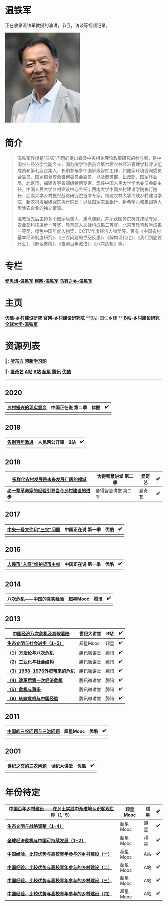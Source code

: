 # 温铁军

正在收录温铁军教授的演讲，节目，访谈等视频记录。

![温铁军](image\wentiejun.png)

# 简介

> 温铁军教授是“三农”问题的提出者及中央相关理论政策研究的参与者，是中国农业经济学会副会长，国务院学位委员会第六届农林经济管理学科评议组成员和第七届召集人，长期参与多个国家级智库工作，如国家环境咨询委员会委员、国家粮食安全咨询委员会委员，以及商务部、民政部、国家林业局、北京市、福建省等省部级特聘专家。现任中国人民大学学术委员会副主任，中国人民大学乡村建设中心主任；西南大学中国乡村建设学院执行院长、西南大学乡村振兴战略研究院首席专家，福建农林大学海峡乡村建设学院、新农村发展研究院执行院长；以及国家农业银行、新希望六和集团等大型涉农企业的独立董事。
>
> 温教授先后主持多个国家级重大、重点课题，并荣获国务院特殊津贴专家、农业部科技进步一等奖、教育部人文社科成果二等奖、北京市教育教学成果一等奖、绿色中国年度人物奖、CCTV年度经济人物奖等。著有《中国农村基本经济制度研究》、《三农问题的世纪反思》、《解构现代化》、《我们到底要什么》、《解读苏南》、《告别百年激进》、《八次危机》等。



# 专栏

[**爱思想-温铁军**](http://www.aisixiang.com/thinktank/wentiejun.html)		[**察网-温铁军**](http://www.cwzg.cn/column/wentiejun.html)		[**乌有之乡-温铁军**](http://www.wyzxwk.com/author/c3/130.html)

# 主页

[**优酷-乡村建设研究**](https://i.youku.com/ruralstudies)		[**官网-乡村建设研究院**](http://www.ruralstudies.com/)		[**B站-国仁乡建	**](https://space.bilibili.com/492753564)	[**B站-乡村建设研究**](https://space.bilibili.com/531452481)		[**全球大学-温铁军**](https://our-global-u.org/oguorg/zhs/%e6%b8%a9%e9%93%81%e5%86%9b-2/) 

# 资源列表

:musical_note::	[**听东方**](http://www.tingdongfang.com/)		[**鸿新学习网**](https://www.hhxin.com/)

:movie_camera::	[**爱奇艺**](https://www.iqiyi.com/)		[**A站**](https://www.acfun.cn/)		[**B站**](https://www.bilibili.com/)		[**超星**](http://mooc.chaoxing.com/)		[**腾讯**](https://v.qq.com/)		[**优酷**](https://www.youku.com/)

------

## 2020

| [**乡村振兴的现实意义**](https://v.youku.com/v_show/id_XNDc4NjcxNTI3Mg) | 中国正在说 第二季 | 优酷 | :heavy_check_mark: |
| ------------------------------------------------------------ | ----------------- | ---- | ------------------ |
|                                                              |                   |      |                    |

## 2019

| [**告别百年激进**](https://www.bilibili.com/video/BV1qT4y1u7qm) | 人民网公开课 | B站  | :heavy_check_mark: |
| ------------------------------------------------------------ | ------------ | ---- | ------------------ |
|                                                              |              |      |                    |

## 2018

| [**多样化农村发展是未来发展广阔的领域**](https://www.iqiyi.com/v_19rr61xdvw.html) | 舍得智慧讲堂 第二季 | 爱奇艺 | :heavy_check_mark: |
| ------------------------------------------------------------ | ------------------- | ------ | ------------------ |
| [**老一辈革命家的经验引导当今乡村建设的进步**](https://www.iqiyi.com/v_19rr6fumtc.html) | 舍得智慧讲堂 第二季 | 爱奇艺 | :heavy_check_mark: |



## 2017

| [**中央一号文件和"三农"问题**](https://v.youku.com/v_show/id_XMjY0NjExMzczMg) | 中国正在说 第一季 | 优酷 | :heavy_check_mark: |
| ------------------------------------------------------------ | ----------------- | ---- | ------------------ |
|                                                              |                   |      |                    |

## 2016

| [**人民币"入篮"维护货币主权**](https://v.youku.com/v_show/id_XMTg0NjQxNDg0OA) | 中国正在说 第一季 | 优酷 | :heavy_check_mark: |
| ------------------------------------------------------------ | ----------------- | ---- | ------------------ |
|                                                              |                   |      |                    |

## 2014

| [**八次危机——中国的真实经验**](https://v.qq.com/x/page/w01337w02v2.html) | 超星Mooc | 腾讯 | :heavy_check_mark: |
| ------------------------------------------------------------ | -------- | ---- | ------------------ |
|                                                              |          |      |                    |

## 2013

| [**中国经济八次危机及其软着陆**](https://www.bilibili.com/video/BV1ox411P7YH) | 世纪大讲堂 | B站  | :heavy_check_mark: |
| ------------------------------------------------------------ | ---------- | ---- | ------------------ |
| [**生态文明与社会进步（1-5）**](http://mooc1.chaoxing.com/course/85204.html) | 超星Mooc   | 超星 | :heavy_check_mark: |
| [**（1）方法论与八次危机**](https://v.qq.com/x/cover/7zt740avrgy569w/e00128o3qeq.html) | 腾讯微讲堂 | 腾讯 | :heavy_check_mark: |
| [**（2）工业化与社会结构**](https://v.qq.com/x/cover/7zt740avrgy569w/j00127crnb4.html) | 腾讯微讲堂 | 腾讯 | :heavy_check_mark: |
| [**（3）1958-1976外资带来的危机**](https://v.qq.com/x/cover/7zt740avrgy569w/a0012kb5wqu.html) | 腾讯微讲堂 | 腾讯 | :heavy_check_mark: |
| [**（4）改革后第一次经济危机**](https://v.qq.com/x/cover/7zt740avrgy569w/b00125vkuye.html) | 腾讯微讲堂 | 腾讯 | :heavy_check_mark: |
| [**（5）危机与萧条**](https://v.qq.com/x/cover/7zt740avrgy569w/q0012o2i87t.html) | 腾讯微讲堂 | 腾讯 | :heavy_check_mark: |
| [**（6）转嫁危机与中国经验**](https://v.qq.com/x/cover/7zt740avrgy569w/z00125w1864.html) | 腾讯微讲堂 | 腾讯 | :heavy_check_mark: |

## 2011

| [**中国的三农问题与三治问题**](https://v.youku.com/v_show/id_XMTI5ODE0Mjc2MA) | 超星Mooc | 优酷 | :heavy_check_mark: |
| ------------------------------------------------------------ | -------- | ---- | ------------------ |
|                                                              |          |      |                    |

## 2001

| [**世纪之交的三农问题**](https://v.youku.com/v_show/id_XMzA0NjQ5MTc0OA) | 世纪大讲堂 | 优酷 | :heavy_check_mark: |
| ------------------------------------------------------------ | ---------- | ---- | ------------------ |
|                                                              |            |      |                    |

# 年份待定

| [**中国百年乡村建设——在乡土实践中渐进地认识客观世界（1-5）**](http://mooc.chaoxing.com/nodedetailcontroller/visitnodedetail?knowledgeId=865300) | 超星Mooc | 超星 | :heavy_check_mark: |
| ------------------------------------------------------------ | -------- | ---- | ------------------ |
| [**生态文明与战略调整（1-4）**](http://mooc1.chaoxing.com/course/136232.html) | 超星Mooc | 超星 | :heavy_check_mark: |
| [**全球经济危机与中国可持续发展（1-2）**](http://mooc1.chaoxing.com/course/1410333.html) | 超星Mooc | 超星 | :heavy_check_mark: |
| [**中国经验、比较优势与高校青年参与的乡村建设（一）**](https://www.acfun.cn/v/ac10517323) | 超星Mooc | A站  | :heavy_check_mark: |
| [**中国经验、比较优势与高校青年参与的乡村建设（二）**](https://www.acfun.cn/v/ac10517329) | 超星Mooc | A站  | :heavy_check_mark: |
| [**中国经验、比较优势与高校青年参与的乡村建设（三）**](https://www.acfun.cn/v/ac10517330) | 超星Mooc | A站  | :heavy_check_mark: |
| [**中国经验、比较优势与高校青年参与的乡村建设（四）**](https://www.acfun.cn/v/ac10517334) | 超星Mooc | A站  | :heavy_check_mark: |

